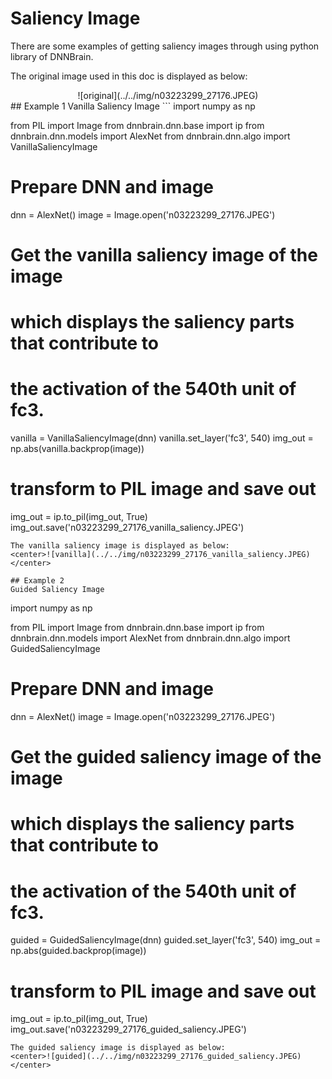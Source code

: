 # Saliency Image
There are some examples of getting saliency images through using python library of DNNBrain.

The original image used in this doc is displayed as below:
<center>![original](../../img/n03223299_27176.JPEG)</center>
## Example 1
Vanilla Saliency Image
```
import numpy as np

from PIL import Image
from dnnbrain.dnn.base import ip
from dnnbrain.dnn.models import AlexNet
from dnnbrain.dnn.algo import VanillaSaliencyImage

# Prepare DNN and image
dnn = AlexNet()
image = Image.open('n03223299_27176.JPEG')

# Get the vanilla saliency image of the image
# which displays the saliency parts that contribute to 
# the activation of the 540th unit of fc3.
vanilla = VanillaSaliencyImage(dnn)
vanilla.set_layer('fc3', 540)
img_out = np.abs(vanilla.backprop(image))

# transform to PIL image and save out
img_out = ip.to_pil(img_out, True)
img_out.save('n03223299_27176_vanilla_saliency.JPEG')
```
The vanilla saliency image is displayed as below:
<center>![vanilla](../../img/n03223299_27176_vanilla_saliency.JPEG)</center>

## Example 2
Guided Saliency Image
```
import numpy as np

from PIL import Image
from dnnbrain.dnn.base import ip
from dnnbrain.dnn.models import AlexNet
from dnnbrain.dnn.algo import GuidedSaliencyImage

# Prepare DNN and image
dnn = AlexNet()
image = Image.open('n03223299_27176.JPEG')

# Get the guided saliency image of the image
# which displays the saliency parts that contribute to 
# the activation of the 540th unit of fc3.
guided = GuidedSaliencyImage(dnn)
guided.set_layer('fc3', 540)
img_out = np.abs(guided.backprop(image))

# transform to PIL image and save out
img_out = ip.to_pil(img_out, True)
img_out.save('n03223299_27176_guided_saliency.JPEG')
```
The guided saliency image is displayed as below:
<center>![guided](../../img/n03223299_27176_guided_saliency.JPEG)</center>
